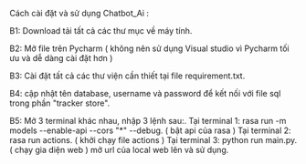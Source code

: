 Cách cài đặt và sử dụng Chatbot_Ai : 

B1: Download tải tất cả các thư mục về máy tính.

B2: Mở file trên Pycharm ( không nên sử dụng Visual studio vì Pycharm tối ưu và dễ dàng cài đặt hơn )  

B3: Cài đặt tất cả các thư viện cần thiết tại file requirement.txt.

B4: cập nhật tên database, username và password để kết nối với file sql trong phần "tracker store".

B5: Mở 3 terminal khác nhau, nhập 3 lệnh sau:.
Tại terminal 1: rasa run -m models --enable-api --cors "*" --debug. ( bật api của rasa ) 
Tại terminal 2: rasa run actions. ( khởi chạy file actions )
Tại terminal 3: python run main.py. ( chạy gia diện web ) 
mở url của local web lên và sử dụng.
